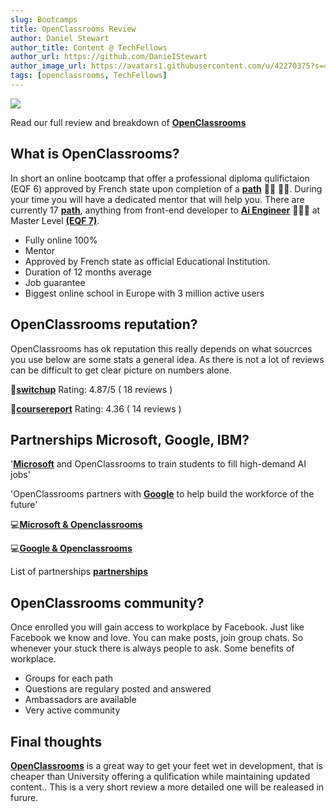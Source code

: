 ```yaml
---
slug: Bootcamps
title: OpenClassrooms Review
author: Daniel Stewart
author_title: Content @ TechFellows
author_url: https://github.com/DanieIStewart
author_image_url: https://avatars1.githubusercontent.com/u/42270375?s=400&u=18902b74e603c9de071f5321788fc1884e2a93fb&v=4
tags: [openclassrooms, TechFellows]
---
```


<img src='https://blog.openclassrooms.com/en/wp-content/uploads/sites/4/2019/04/microsoft.png'/>

Read our full review and breakdown of [**OpenClassrooms**](https:/https://openclassrooms.com)

<!--truncate-->

## What is OpenClassrooms?

In short an online bootcamp that offer a professional diploma qulifictaion (EQF 6) approved by French state upon completion of a [**path**](https://openclassrooms.com/en/paths) 👨‍🎓 👩‍🎓. During your time you will have a dedicated mentor that will help you. There are currently 17 [**path**](https://openclassrooms.com/en/paths), anything from front-end developer to [**Ai Engineer**](https://openclassrooms.com/en/paths/167-ai-engineer) 👨🏼‍💻 at Master Level [**(EQF 7)**](https://en.wikipedia.org/wiki/European_Qualifications_Framework).

- Fully online 100%
- Mentor
- Approved by French state as official Educational Institution.
- Duration of 12 months average
- Job guarantee
- Biggest online school in Europe with 3 million active users

## OpenClassrooms reputation?

OpenClassrooms has ok reputation this really depends on what soucrces you use below are some stats a general idea. As there is not a lot of reviews can be difficult to get clear picture on numbers alone.

🥇[**switchup**](https://www.switchup.org/bootcamps/openclassrooms.io) Rating: 4.87/5 ( 18 reviews )

🥇[**coursereport**](https://www.coursereport.com/schools/openclassrooms) Rating: 4.36 ( 14 reviews )

## Partnerships Microsoft, Google, IBM?

'[**Microsoft**](https://www.microsoft.com/) and OpenClassrooms to train students to fill high-demand AI jobs'

'OpenClassrooms partners with [**Google**](https://www.google.com/) to help build the workforce of the future'

💻[**Microsoft & Openclassrooms**](https://news.microsoft.com/2019/04/03/microsoft-and-openclassrooms-to-train-students-to-fill-high-demand-ai-jobs/)

💻[**Google & Openclassrooms**](https://www.prnewswire.com/news-releases/openclassrooms-partners-with-google-to-help-build-the-workforce-of-the-future-300773006.html)

List of partnerships [**partnerships**](https://openclassrooms.com/en/partners)

## OpenClassrooms community?

Once enrolled you will gain access to workplace by Facebook. Just like Facebook we know and love. You can make posts, join group chats. So whenever your stuck there is always people to ask. Some benefits of workplace.

- Groups for each path
- Questions are regulary posted and answered
- Ambassadors are available
- Very active community

## Final thoughts

[**OpenClassrooms**](https:/https://openclassrooms.com) is a great way to get your feet wet in development, that is cheaper than University offering a qulification while maintaining updated content.. This is a very short review a more detailed one will be realeased in furure.
